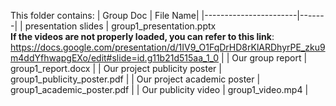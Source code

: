 This folder contains:
| Group Doc                  | File Name|
|-----------------------|-------|
| presentation slides | group1_presentation.pptx<br>**If the videos are not properly loaded, you can refer to this link**: https://docs.google.com/presentation/d/1IV9_O1FqDrHD8rKlARDhyrPE_zku9m4ddYfhwapgEXo/edit#slide=id.g11b21d515aa_1_0 |
| Our group report | group1_report.docx |
| Our project publicity poster | group1_publicity_poster.pdf |
| Our project academic poster | group1_academic_poster.pdf |
| Our publicity video | group1_video.mp4 |
